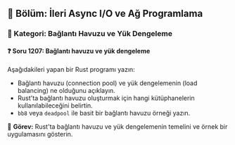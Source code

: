 ## 📘 Bölüm: İleri Async I/O ve Ağ Programlama  
### 🔹 Kategori: Bağlantı Havuzu ve Yük Dengeleme  
#### ❓ Soru 1207: Bağlantı havuzu ve yük dengeleme

Aşağıdakileri yapan bir Rust programı yazın:

- Bağlantı havuzu (connection pool) ve yük dengelemenin (load balancing) ne olduğunu açıklayın.
- Rust'ta bağlantı havuzu oluşturmak için hangi kütüphanelerin kullanılabileceğini belirtin.
- `bb8` veya `deadpool` ile basit bir bağlantı havuzu örneği yazın.

🔧 **Görev:** Rust'ta bağlantı havuzu ve yük dengelemenin temelini ve örnek bir uygulamasını gösterin.
